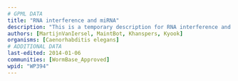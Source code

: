 ```yaml
---
# GPML DATA
title: "RNA interference and miRNA"
description: "This is a temporary description for RNA interference and miRNA"
authors: [MartijnVanIersel, MaintBot, Khanspers, Kyook]
organisms: [Caenorhabditis elegans]
# ADDITIONAL DATA
last-edited: 2014-01-06
communities: [WormBase_Approved]
wpid: "WP394"
---
```


